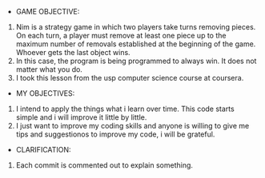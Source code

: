 - GAME OBJECTIVE:

1. Nim is a strategy game in which two players take turns removing pieces. On each turn, a player must remove at least one piece up to the maximum number of removals established at the beginning of the game. Whoever gets the last object wins.
2. In this case, the program is being programmed to always win. It does not matter what you do.
3. I took this lesson from the usp computer science course at coursera.

- MY OBJECTIVES:

1. I intend to apply the things what i learn over time. This code starts simple and i will improve it little by little.
2. I just want to improve my coding skills and anyone is willing to give me tips and suggestionos to improve my code, i will be grateful.

- CLARIFICATION:
1. Each commit is commented out to explain something.

